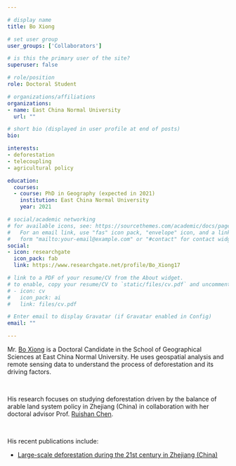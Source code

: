 ```yaml
---

# display name
title: Bo Xiong

# set user group
user_groups: ['Collaborators']

# is this the primary user of the site?
superuser: false

# role/position
role: Doctoral Student

# organizations/affiliations
organizations:
- name: East China Normal University
  url: ""

# short bio (displayed in user profile at end of posts)
bio:  

interests:
- deforestation
- telecoupling
- agricultural policy

education:
  courses:
  - course: PhD in Geography (expected in 2021)
    institution: East China Normal University
    year: 2021

# social/academic networking
# for available icons, see: https://sourcethemes.com/academic/docs/page-builder/#icons
#   For an email link, use "fas" icon pack, "envelope" icon, and a link in the
#   form "mailto:your-email@example.com" or "#contact" for contact widget.
social:
- icon: researchgate
  icon_pack: fab
  link: https://www.researchgate.net/profile/Bo_Xiong17

# link to a PDF of your resume/CV from the About widget.
# to enable, copy your resume/CV to `static/files/cv.pdf` and uncomment the lines below.
# - icon: cv
#   icon_pack: ai
#   link: files/cv.pdf

# Enter email to display Gravatar (if Gravatar enabled in Config)
email: ""

---
```


Mr. [Bo Xiong](https://www.researchgate.net/profile/Bo_Xiong17) is a Doctoral Candidate in the School of Geographical Sciences at East China Normal University. 
He uses geospatial analysis and remote sensing data to understand the process of deforestation and its driving factors.

<br>

His research focuses on studying deforestation driven by the balance of arable land system policy in Zhejiang (China) 
in collaboration with her doctoral advisor Prof. [Ruishan Chen](https://faculty.ecnu.edu.cn/_s33/crs/main.psp).

<br>

His recent publications include:
- [Large-scale deforestation during the 21st century in Zhejiang (China)](https://doi.org/10.1002/ldr.3563)

<br>



